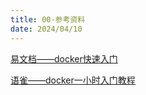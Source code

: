 ```yaml
---
title: 00-参考资料
date: 2024/04/10
---
```




[易文档——docker快速入门](https://docker.easydoc.net/doc/81170005/cCewZWoN/kze7f0ZR)

[语雀——docker一小时入门教程](https://www.yuque.com/wukong-zorrm/xwas40/cynd5h)